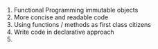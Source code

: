 1. Functional Programming immutable objects
2. More concise and readable code
3. Using functions / methods as first class citizens
4. Write code in declarative approach
5. 